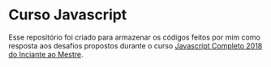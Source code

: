 # Curso Javascript

Esse repositório foi criado para armazenar os códigos feitos por mim como resposta aos desafios propostos durante o curso [Javascript Completo 2018 do Inciante ao Mestre](https://www.udemy.com/javascript-completo-2018-do-iniciante-ao-mestre/).
